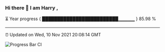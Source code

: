 ### Hi there 👋 I am Harry , 

⏳ Year progress { █████████████████████████▁▁▁▁▁ } 85.98 %

---

⏰ Updated on Wed, 10 Nov 2021 20:08:14 GMT

![Progress Bar CI](https://github.com/duykhang68/duykhang68/workflows/Progress%20Bar%20CI/badge.svg)
